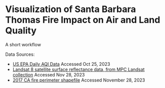 # Visualization of Santa Barbara Thomas Fire Impact on Air and Land Quality

A short workflow 

Data Sources:

- [US EPA Daily AQI Data](https://www.epa.gov/outdoor-air-quality-data) Accessed Oct 25, 2023
- [Landsat 8 satellite surface reflectance data, from MPC Landsat collection](https://planetarycomputer.microsoft.com/dataset/landsat-c2-l2) Accessed Nov 28, 2023
- [2017 CA fire perimeter shapefile](https://gis.data.ca.gov/datasets/CALFIRE-Forestry::california-fire-perimeters-all-1/about) Accessed November 28, 2023